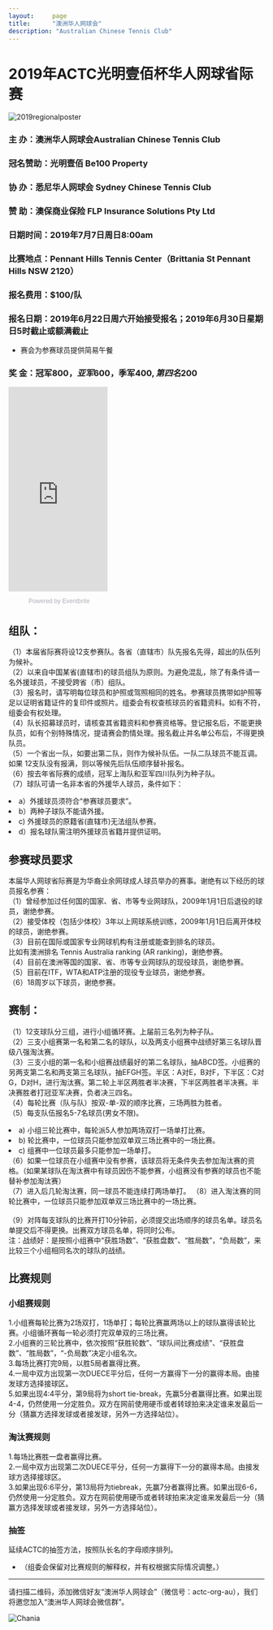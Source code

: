 ```yaml
---
layout:     page
title:      "澳洲华人网球会"
description: "Australian Chinese Tennis Club"
---
```


# 2019年ACTC光明壹佰杯华人网球省际赛

<div class="row text-center">
  <div class="col-xs-12 col-sm-12 col-md-12 col-lg-12">
    <img class="img-responsive" src="{{ site.baseurl }}/img/2019-regional-poster.jpg" alt="2019regionalposter" />
  </div>
</div>

### 主 办：澳洲华人网球会Australian Chinese Tennis Club
### 冠名赞助：光明壹佰 Be100 Property
### 协 办：悉尼华人网球会 Sydney Chinese Tennis Club
### 赞 助：澳保商业保险 FLP Insurance Solutions Pty Ltd
### 日期时间：2019年7月7日周日8:00am
### 比赛地点：Pennant Hills Tennis Center（Brittania St Pennant Hills NSW 2120）
### 报名费用：$100/队
### 报名日期：2019年6月22日周六开始接受报名；2019年6月30日星期日5时截止或额满截止
* 赛会为参赛球员提供简易午餐
### 奖 金：冠军$800，亚军$600，季军$400,第四名$200

<div style="width:195px; text-align:center;" ><iframe  src="https://www.eventbrite.com.au/calendar-widget?eid=62827392422" frameborder="0" height="403" width="195" marginheight="0" marginwidth="0" scrolling="no" allowtransparency="true"></iframe><div style="font-family:Helvetica, Arial; font-size:12px; padding:10px 0 5px; margin:2px; width:195px; text-align:center;" ><a class="powered-by-eb" style="color: #ADB0B6; text-decoration: none;" target="_blank" href="http://www.eventbrite.com.au/">Powered by Eventbrite</a></div></div>

## 组队：
（1）本届省际赛将设12支参赛队。各省（直辖市）队先报名先得，超出的队伍列为候补。<br>
（2）以来自中国某省(直辖市)的球员组队为原则。为避免混乱，除了有条件请一名外援球员，不接受跨省（市）组队。<br>
（3）报名时，请写明每位球员和护照或驾照相同的姓名。参赛球员携带如护照等足以证明省籍证件的复印件或照片。组委会有权查核球员的省籍资料。如有不符，组委会有权处理。<br> 
（4）队长招募球员时，请核查其省籍资料和参赛资格等。登记报名后，不能更换队员，如有个别特殊情况，提请赛会酌情处理。报名截止并名单公布后，不得更换队员。<br>
（5）一个省出一队，如要出第二队，则作为候补队伍。一队二队球员不能互调。如果 12支队没有报满，则以等候先后队伍顺序替补报名。 <br>
（6）按去年省际赛的成绩，冠军上海队和亚军四川队列为种子队。<br>
（7）球队可请一名非本省的外援华人球员，条件如下：<br>
   <li>a）外援球员须符合“参赛球员要求”。</li>
   <li>b）两种子球队不能请外援。</li>
   <li>c) 外援球员的原籍省(直辖市)无法组队参赛。</li>
   <li>d）报名球队需注明外援球员省籍并提供证明。</li>

## 参赛球员要求
本届华人网球省际赛是为华裔业余网球成人球员举办的赛事。谢绝有以下经历的球员报名参赛：<br>
（1）曾经参加过任何国的国家、省、市等专业网球队，2009年1月1日后退役的球员，谢绝参赛。<br>
（2）接受体校（包括少体校）3年以上网球系统训练，2009年1月1日后离开体校的球员，谢绝参赛。<br>
（3）目前在国际或国家专业网球机构有注册或能查到排名的球员。<br>
比如有澳洲排名 Tennis Australia  ranking (AR ranking)，谢绝参赛。<br>
（4）目前在澳洲等国的国家、省、市等专业网球队的现役球员，谢绝参赛。<br>
（5）目前在ITF，WTA和ATP注册的现役专业球员，谢绝参赛。<br> 
（6）18周岁以下球员，谢绝参赛。<br>

## 赛制：
（1）12支球队分三组，进行小组循环赛。上届前三名列为种子队。<br>
（2）三支小组赛第一名和第二名的球队，以及两支小组赛中战绩好第三名球队晋级八强淘汰赛。<br>
（3）三支小组的第一名和小组赛战绩最好的第二名球队，抽ABCD签。小组赛的另两支第二名和两支第三名球队，抽EFGH签。半区：A对E，B对F，下半区：C对G，D对H，进行淘汰赛。第二轮上半区两胜者半决赛，下半区两胜者半决赛。半决赛胜者打冠亚军决赛，负者决三四名。<br>
（4）每轮比赛（队与队）按双-单-双的顺序比赛，三场两胜为胜者。<br>
（5）每支队伍报名5-7名球员(男女不限)。<br>
    <li>a) 小组三轮比赛中，每轮派5人参加两场双打一场单打比赛。</li>
    <li>b) 轮比赛中，一位球员只能参加双单双三场比赛中的一场比赛。</li>
    <li>c) 组赛中一位球员最多只能参加一场单打。</li>
（6）如果一位球员在小组赛中没有参赛，该球员将无条件失去参加淘汰赛的资格。（如果某球队在淘汰赛中有球员因伤不能参赛，小组赛没有参赛的球员也不能替补参加淘汰赛）<br>
（7）进入后几轮淘汰赛，同一球员不能连续打两场单打。
（8）进入淘汰赛的同轮比赛中，一位球员只能参加双单双三场比赛中的一场比赛。<br><br>
（9）对阵每支球队的比赛开打10分钟前，必须提交出场顺序的球员名单。球员名单提交后不得更换。出赛双方球员名单，将同时公布。<br>
注：战绩好：是按照小组赛中“获胜场数”、“获胜盘数”、“胜局数”，“负局数”，来比较三个小组相同名次的球队的战绩。<br>

## 比赛规则
### 小组赛规则
1.小组赛每轮比赛为2场双打，1场单打；每轮比赛赢两场以上的球队赢得该轮比赛。小组循环赛每一轮必须打完双单双的三场比赛。<br>
2.小组赛的三轮比赛中，依次按照“获胜轮数”、“球队间比赛成绩”、“获胜盘数”、“胜局数”，“-负局数”决定小组名次。<br>
3.每场比赛打完9局，以胜5局者赢得比赛。<br>
4.一局中双方出现第一次DUECE平分后，任何一方赢得下一分的赢得本局。由接发球方选择接球区。<br>
5.如果出现4:4平分，第9局将为short tie-break，先赢5分者赢得比赛。如果出现4-4，仍然使用一分定胜负。双方在网前使用硬币或者转球拍来决定谁来发最后一分（猜赢方选择发球或者接发球，另外一方选择站位）。<br>
### 淘汰赛规则
1.每场比赛胜一盘者赢得比赛。<br>
2.一局中双方出现第二次DUECE平分，任何一方赢得下一分的赢得本局。由接发球方选择接球区。<br>
3.如果出现6:6平分，第13局将为tiebreak，先赢7分者赢得比赛。如果出现6-6，仍然使用一分定胜负。双方在网前使用硬币或者转球拍来决定谁来发最后一分（猜赢方选择发球或者接发球，另外一方选择站位）。<br>
### 抽签
延续ACTC的抽签方法，按照队长名的字母顺序排列。<br>

* （组委会保留对比赛规则的解释权，并有权根据实际情况调整。）

<hr>
<p>请扫描二维码，添加微信好友“澳洲华人网球会”（微信号：actc-org-au），我们将邀您加入“澳洲华人网球会微信群”。</p>
<div class="row">
  <div class="col-xs-offset-1 col-xs-10 col-sm-offset-2 col-sm-8 col-md-offset-2 col-md-8 col-lg-offset-2 col-lg-8">
    <img class="img-responsive" src="https://c5.staticflickr.com/9/8179/28251007604_30faf539bc_z.jpg" alt="Chania" />
  </div>
</div>

<script src="https://www.eventbrite.com.au/static/widgets/eb_widgets.js"></script>

<script type="text/javascript">
    var exampleCallback = function() {
        console.log('Order complete!');
    };

    window.EBWidgets.createWidget({
        widgetType: 'checkout',
        eventId: '62827392422',
        modal: true,
        modalTriggerElementId: 'eventbrite-widget-modal-trigger-62827392422',
        onOrderComplete: exampleCallback
    });
</script>
